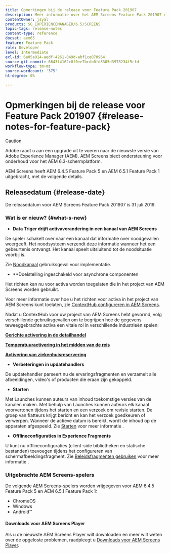 ```yaml
---
title: Opmerkingen bij de release voor Feature Pack 201907
description: Meer informatie over het AEM Screens Feature Pack 201907 dat op 31 juli 2019 is uitgebracht.
contentOwner: jsyal
products: SG_EXPERIENCEMANAGER/6.5/SCREENS
topic-tags: release-notes
content-type: reference
docset: aem65
feature: Feature Pack
role: Developer
level: Intermediate
exl-id: 6a05a014-aedf-4261-849d-abf1ce070964
source-git-commit: 6643f4162c8f0ee7bcdb0fd3305d3978234f5cfd
workflow-type: tm+mt
source-wordcount: '375'
ht-degree: 0%

---
```


# Opmerkingen bij de release voor Feature Pack 201907 {#release-notes-for-feature-pack}

>[!CAUTION]
>
>Adobe raadt u aan een upgrade uit te voeren naar de nieuwste versie van Adobe Experience Manager (AEM). AEM Screens biedt ondersteuning voor onderhoud voor het AEM 6.3-schermplatform.

AEM Screens heeft AEM 6.4.5 Feature Pack 5 en AEM 6.5.1 Feature Pack 1 uitgebracht, met de volgende details.

## Releasedatum {#release-date}

De releasedatum voor AEM Screens Feature Pack 201907 is 31 juli 2019.

### Wat is er nieuw? {#what-s-new}

* **Data Triger drijft activaverandering in een kanaal van AEM Screens**

De speler schakelt over naar een kanaal dat informatie over noodgevallen weergeeft. Het noodsysteem verzendt deze informatie wanneer het een gebeurtenis ontvangt. Het kanaal speelt uitsluitend tot de noodsituatie voorbij is.


Zie [Noodkanaal](emergency-channel.md) gebruiksgeval voor implementatie.

* **Doelstelling ingeschakeld voor asynchrone componenten

Het richten kan nu voor activa worden toegelaten die in het project van AEM Screens worden gebruikt.

Voor meer informatie over hoe u het richten voor activa in het project van AEM Screens kunt toelaten, zie [ContextHub configureren in AEM Screens](configuring-context-hub.md).

Nadat u ContextHub voor uw project van AEM Screens hebt gevormd, volg verschillende gebruiksgevallen om te begrijpen hoe de gegevens teweeggebrachte activa een vitale rol in verschillende industrieën spelen:

**[Gerichte activering in de detailhandel](retail-inventory-activation.md)**

**[Temperatuuractivering in het midden van de reis](local-temperature-activation.md)**

**[Activering van ziekenhuisreservering](hospitality-reservation-activation.md)**

* **Verbeteringen in updatehandlers**

De updatehandler parseert nu de ervaringsfragmenten en verzamelt alle afbeeldingen, video&#39;s of producten die eraan zijn gekoppeld.

* **Starten**

Met Launches kunnen auteurs van inhoud toekomstige versies van de kanalen maken. Met behulp van Launches kunnen auteurs elk kanaal voorvertonen tijdens het starten en een verzoek om revisie starten. De groep van fiatteurs krijgt bericht en kan het verzoek goedkeuren of verwerpen. Wanneer de actieve datum is bereikt, wordt de inhoud op de apparaten afgespeeld.
Zie [Starten](launches.md) voor meer informatie .

* **Offlineconfiguraties in Experience Fragments**

U kunt nu offlineconfiguraties (client-side bibliotheken en statische bestanden) toevoegen tijdens het configureren van schermafbeeldingsfragment. Zie [Beleidsfragmenten gebruiken](experience-fragments-in-screens.md) voor meer informatie .

### Uitgebrachte AEM Screens-spelers

De volgende AEM Screens-spelers worden vrijgegeven voor AEM 6.4.5 Feature Pack 5 en AEM 6.5.1 Feature Pack 1:

* ChromeOS
* Windows
* Android™

#### Downloads voor AEM Screens Player

Als u de nieuwste AEM Screens Player wilt downloaden en meer wilt weten over de opgeloste problemen, raadpleegt u [Downloads voor AEM Screens Player](https://download.macromedia.com/screens/).
